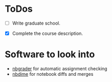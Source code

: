 # ToDos #

- [ ] Write graduate school.
- [x] Complete the course description. 



# Software to look into #

* [nbgrader](https://github.com/jupyter/nbgrader) for automatic assignment checking
* [nbdime](https://github.com/jupyter/nbdime) for notebook diffs and merges 

